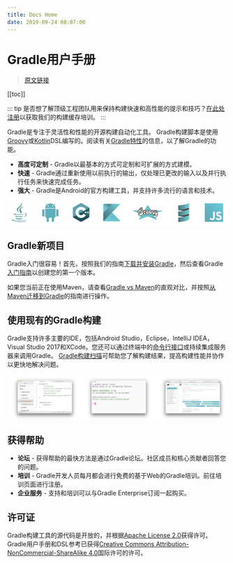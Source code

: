 ```yaml
---
title: Docs Home
date: 2019-09-24 08:07:00
---
```


# Gradle用户手册

> [原文链接](https://docs.gradle.org/current/userguide/userguide.html)

[[toc]]

::: tip
是否想了解顶级工程团队用来保持构建快速和高性能的提示和技巧？[在此处注册](https://gradle.com/training/build-cache-deep-dive/?bid=docs-userguide&_ga=2.99946014.1480847771.1569235223-1279986108.1569235223)以获取我们的构建缓存培训。
:::

Gradle是专注于灵活性和性能的开源构建自动化工具。 Gradle构建脚本是使用[Groovy](https://groovy-lang.org)或[Kotlin](https://kotlinlang.org)DSL编写的。阅读有关[Gradle特性](https://gradle.org/features/)的信息，以了解Gradle的功能。

- **高度可定制** - Gradle以最基本的方式可定制和可扩展的方式建模。
- **快速** - Gradle通过重新使用以前执行的输出，仅处理已更改的输入以及并行执行任务来快速完成任务。
- **强大** - Gradle是Android的官方构建工具，并支持许多流行的语言和技术。

![Languages](/imgs/gradle-001.png)

## Gradle新项目

Gradle入门很容易！首先，按照我们的指南[下载并安装Gradle](https://docs.gradle.org/current/userguide/installation.html#installing_gradle)，然后查看Gradle[入门指南](https://gradle.org/guides/#getting-started)以创建您的第一个版本。

如果您当前正在使用Maven，请查看[Gradle vs Maven](https://gradle.org/maven-vs-gradle/)的直观对比，并按照[从Maven迁移到Gradle](https://docs.gradle.org/current/userguide/migrating_from_maven.html)的指南进行操作。

## 使用现有的Gradle构建

Gradle支持许多主要的IDE，包括Android Studio，Eclipse，IntelliJ IDEA，Visual Studio 2017和XCode。您还可以通过终端中的[命令行接口](https://docs.gradle.org/current/userguide/command_line_interface.html#command_line_interface)或持续集成服务器来调用Gradle。 [Gradle构建扫描](https://scans.gradle.com/?_ga=2.66070830.1480847771.1569235223-1279986108.1569235223)可帮助您了解构建结果，提高构建性能并协作以更快地解决问题。

![Building](/imgs/gradle-002.png)

## 获得帮助

- **论坛** - 获得帮助的最快方法是通过Gradle论坛。社区成员和核心贡献者回答您的问题。
- **培训** - Gradle开发人员每月都会进行免费的基于Web的Gradle培训。前往培训页面进行注册。
- **企业服务** - 支持和培训可以与Gradle Enterprise订阅一起购买。

## 许可证

Gradle构建工具的源代码是开放的，并根据[Apache License 2.0](https://github.com/gradle/gradle/blob/master/LICENSE)获得许可。 Gradle用户手册和DSL参考已获得[Creative Commons Attribution-NonCommercial-ShareAlike 4.0](https://creativecommons.org/licenses/by-nc-sa/4.0/)国际许可的许可。
